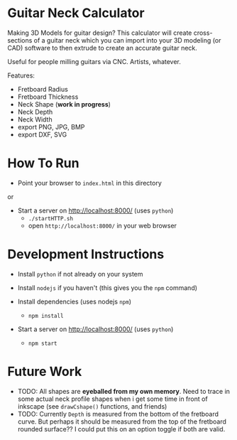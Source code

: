 # Guitar Neck Calculator

Making 3D Models for guitar design?  This calculator will create cross-sections of a guitar neck which you can import into your 3D modeling (or CAD) software to then extrude to create an accurate guitar neck.

Useful for people milling guitars via CNC.  Artists, whatever.

Features:
- Fretboard Radius
- Fretboard Thickness
- Neck Shape  (**work in progress**)
- Neck Depth
- Neck Width
- export PNG, JPG, BMP
- export DXF, SVG

# How To Run

- Point your browser to `index.html` in this directory

or

- Start a server on <http://localhost:8000/>   (uses `python`)
  - `./startHTTP.sh`
  - open `http://localhost:8000/` in your web browser


# Development Instructions
- Install `python` if not already on your system
- Install `nodejs` if you haven't (this gives you the `npm` command)

- Install dependencies   (uses nodejs `npm`)
  - `npm install`

- Start a server on <http://localhost:8000/>   (uses `python`)
  - `npm start`

# Future Work
- TODO: All shapes are **eyeballed from my own memory**.  Need to trace in some actual neck profile shapes when i get some time in front of inkscape (see `drawCshape()` functions, and friends)
- TODO: Currently `Depth` is measured from the bottom of the fretboard curve.  But perhaps it should be measured from the top of the fretboard rounded surface??  I could put this on an option toggle if both are valid.


